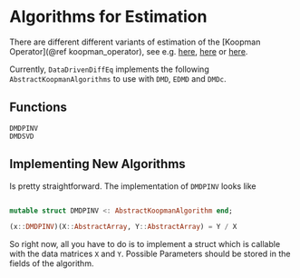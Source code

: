 # Algorithms for Estimation

There are different different variants of estimation of the [Koopman Operator](@ref koopman_operator), see e.g. [here](http://www.aimsciences.org/journals/displayArticlesnew.jsp?paperID=10631), [here](https://link.springer.com/article/10.1007/s00332-015-9258-5) or [here](https://arxiv.org/abs/1611.06664).

Currently, `DataDrivenDiffEq` implements the following `AbstractKoopmanAlgorithms` to use with `DMD`, `EDMD` and `DMDc`.


## Functions

```@docs
DMDPINV
DMDSVD
```

## Implementing New Algorithms

Is pretty straightforward. The implementation of `DMDPINV` looks like

```julia

mutable struct DMDPINV <: AbstractKoopmanAlgorithm end;

(x::DMDPINV)(X::AbstractArray, Y::AbstractArray) = Y / X

```

So right now, all you have to do is to implement a struct which is callable with the data matrices `X` and `Y`. Possible Parameters should be stored in the fields of the algorithm.
